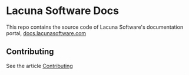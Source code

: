 # Lacuna Software Docs

This repo contains the source code of Lacuna Software's documentation portal, [docs.lacunasoftware.com](https://docs.lacunasoftware.com)

## Contributing

See the article [Contributing](https://docs.lacunasoftware.com/en-us/articles/welcome/contributing)
